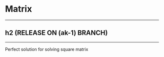 # Matrix
-----------------------------
## h2 (RELEASE ON (ak-1) BRANCH)
____________________________________________
Perfect solution for solving square matrix
